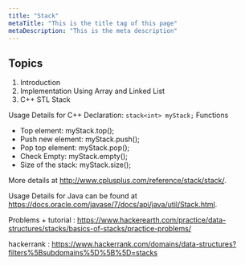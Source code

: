 ```yaml
---
title: "Stack"
metaTitle: "This is the title tag of this page"
metaDescription: "This is the meta description"
---
```



## Topics
1. Introduction
2. Implementation Using Array and Linked List
3. C++ STL Stack


Usage Details for C++
Declaration:  ```stack<int> myStack;```
Functions
*  Top element: myStack.top();
*  Push new element: myStack.push();
*  Pop top element: myStack.pop();
*  Check Empty: myStack.empty();
*  Size of the stack: myStack.size(); 

More details at http://www.cplusplus.com/reference/stack/stack/.

Usage Details for Java can be found at https://docs.oracle.com/javase/7/docs/api/java/util/Stack.html.

Problems + tutorial : https://www.hackerearth.com/practice/data-structures/stacks/basics-of-stacks/practice-problems/

hackerrank : https://www.hackerrank.com/domains/data-structures?filters%5Bsubdomains%5D%5B%5D=stacks